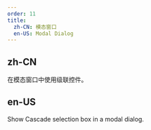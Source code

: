 ```yaml
---
order: 11
title:
  zh-CN: 模态窗口
  en-US: Modal Dialog
---
```


## zh-CN

在模态窗口中使用级联控件。

## en-US

Show Cascade selection box in a modal dialog.